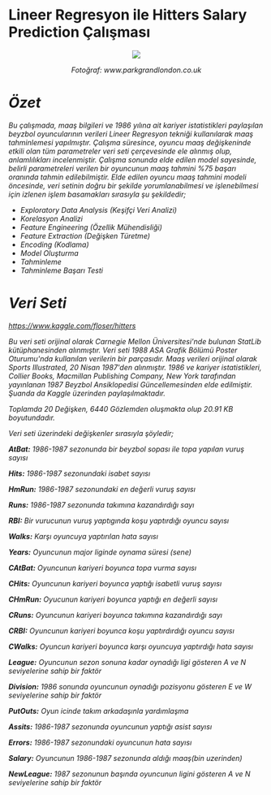 # Lineer Regresyon ile Hitters Salary Prediction Çalışması
<p align="center">
  <img src="https://www.parkgrandlondon.co.uk/blog/wp-content/uploads/2019/05/Baseball-in-London.jpg">  
</p>
  
<p align="center">
  <i>Fotoğraf: www.parkgrandlondon.co.uk<i/> 
</p>

# Özet
Bu çalışmada, maaş bilgileri ve 1986 yılına ait kariyer istatistikleri paylaşılan beyzbol oyuncularının verileri Lineer Regresyon tekniği kullanılarak maaş tahminlemesi yapılmıştır. Çalışma süresince, oyuncu maaş değişkeninde etkili olan tüm parametreler veri seti çerçevesinde ele alınmış olup, anlamlılıkları incelenmiştir. Çalışma sonunda elde edilen model sayesinde, belirli parametreleri verilen bir oyuncunun maaş tahmini %75 başarı oranında tahmin edilebilmiştir. Elde edilen oyuncu maaş tahmini modeli öncesinde, veri setinin doğru bir şekilde yorumlanabilmesi ve işlenebilmesi için izlenen işlem basamakları sırasıyla şu şekildedir;
 * Exploratory Data Analysis (Keşifçi Veri Analizi)
 * Korelasyon Analizi
 * Feature Engineering (Özellik Mühendisliği)
 * Feature Extraction (Değişken Türetme)
 * Encoding (Kodlama)
 * Model Oluşturma 
 * Tahminleme
 * Tahminleme Başarı Testi
 
# Veri Seti
https://www.kaggle.com/floser/hitters
  
Bu veri seti orijinal olarak Carnegie Mellon Üniversitesi'nde bulunan StatLib kütüphanesinden alınmıştır. Veri seti 1988 ASA Grafik Bölümü Poster Oturumu'nda kullanılan verilerin bir parçasıdır. Maaş verileri orijinal olarak Sports Illustrated, 20 Nisan 1987'den alınmıştır. 1986 ve kariyer istatistikleri, Collier Books, Macmillan Publishing Company, New
York tarafından yayınlanan 1987 Beyzbol Ansiklopedisi Güncellemesinden elde edilmiştir. Şuanda da Kaggle üzerinden paylaşılmaktadır. 
  
Toplamda 20 Değişken, 6440 Gözlemden oluşmakta olup 20.91 KB boyutundadır.

Veri seti üzerindeki değişkenler sırasıyla şöyledir;
  
**AtBat:** 1986-1987 sezonunda bir beyzbol sopası ile topa yapılan vuruş sayısı
  
**Hits:** 1986-1987 sezonundaki isabet sayısı
  
**HmRun:** 1986-1987 sezonundaki en değerli vuruş sayısı
  
**Runs:** 1986-1987 sezonunda takımına kazandırdığı sayı
  
**RBI:** Bir vurucunun vuruş yaptıgında koşu yaptırdığı oyuncu sayısı
  
**Walks:** Karşı oyuncuya yaptırılan hata sayısı
  
**Years:** Oyuncunun major liginde oynama süresi (sene)
  
**CAtBat:** Oyuncunun kariyeri boyunca topa vurma sayısı
  
**CHits:** Oyuncunun kariyeri boyunca yaptığı isabetli vuruş sayısı
  
**CHmRun:** Oyucunun kariyeri boyunca yaptığı en değerli sayısı
  
**CRuns:** Oyuncunun kariyeri boyunca takımına kazandırdığı sayı
  
**CRBI:** Oyuncunun kariyeri boyunca koşu yaptırdırdığı oyuncu sayısı
  
**CWalks:** Oyuncun kariyeri boyunca karşı oyuncuya yaptırdığı hata sayısı
  
**League:** Oyuncunun sezon sonuna kadar oynadığı ligi gösteren A ve N seviyelerine sahip bir faktör
  
**Division:** 1986 sonunda oyuncunun oynadığı pozisyonu gösteren E ve W seviyelerine sahip bir faktör
  
**PutOuts:** Oyun icinde takım arkadaşınla yardımlaşma
  
**Assits:** 1986-1987 sezonunda oyuncunun yaptığı asist sayısı
  
**Errors:** 1986-1987 sezonundaki oyuncunun hata sayısı
  
**Salary:** Oyuncunun 1986-1987 sezonunda aldığı maaş(bin uzerinden)
  
**NewLeague:** 1987 sezonunun başında oyuncunun ligini gösteren A ve N seviyelerine sahip bir faktör

  

  
